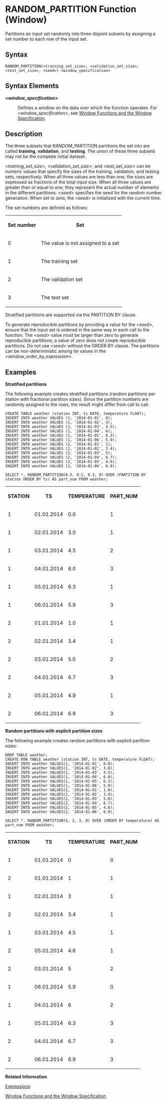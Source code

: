 <!-- loioabf3dd7576464c30a7897a05d1ef8cb2 -->

# RANDOM\_PARTITION Function \(Window\)

Partitions an input set randomly into three disjoint subsets by assigning a set number to each row of the input set.



<a name="loioabf3dd7576464c30a7897a05d1ef8cb2__sql_function_abs_1sql_function_abs_syntax"/>

## Syntax

```
RANDOM_PARTITION(<training_set_size>, <validation_set_size>, <test_set_size>, <seed>) <window_specification>
```



<a name="loioabf3dd7576464c30a7897a05d1ef8cb2__section_uqj_trk_d1b"/>

## Syntax Elements


<dl>
<dt><b>

*<window\_specification\>*

</b></dt>
<dd>

Defines a window on the data over which the function operates. For *<window\_specification\>*, see [Window Functions and the Window Specification](window-functions-and-the-window-specification-20a3533.md).



</dd>
</dl>



<a name="loioabf3dd7576464c30a7897a05d1ef8cb2__sql_function_abs_1sql_function_abs_description"/>

## Description

The three subsets that RANDOM\_PARTITION partitions the set into are called **training**, **validation**, and **testing**. The union of these three subsets may not be the complete initial dataset.

*<training\_set\_size\>*, *<validation\_set\_size\>*, and *<test\_set\_size\>* can be numeric values that specify the sizes of the training, validation, and testing sets, respectively. When all three values are less than one, the sizes are expressed as fractions of the total input size. When all three values are greater than or equal to one, they represent the actual number of elements in the different partitions. *<seed\>* specifies the seed for the random number generation. When set to zero, the *<seed\>* is initialized with the current time.

The set numbers are defined as follows:


<table>
<tr>
<th valign="top">

Set number

</th>
<th valign="top">

Set

</th>
</tr>
<tr>
<td valign="top">

0

</td>
<td valign="top">

The value is not assigned to a set

</td>
</tr>
<tr>
<td valign="top">

1

</td>
<td valign="top">

The training set

</td>
</tr>
<tr>
<td valign="top">

2

</td>
<td valign="top">

The validation set

</td>
</tr>
<tr>
<td valign="top">

3

</td>
<td valign="top">

The test set

</td>
</tr>
</table>

Stratified partitions are supported via the PARTITION BY clause.

To generate reproducible partitions by providing a value for the *<seed\>*, ensure that the input set is ordered in the same way in each call to the function. The *<seed\>* value must be larger than zero to generate reproducible partitions; a value of zero does not create reproducible partitions. Do not use *<seed\>* without the ORDER BY clause. The partitions can be non-deterministic among tie values in the *<window\_order\_by\_expression\>*.



<a name="loioabf3dd7576464c30a7897a05d1ef8cb2__sql_function_abs_1sql_function_abs_examples"/>

## Examples

**Stratified partitions**

The following example creates stratified partitions \(random partitions per station with fractional partition sizes\). Since the partition numbers are randomly assigned to the rows, the result might differ from call to call.

```
CREATE TABLE weather (station INT, ts DATE, temperature FLOAT);
INSERT INTO weather VALUES (1, '2014-01-01', 0);
INSERT INTO weather VALUES (1, '2014-01-02', 3);
INSERT INTO weather VALUES (1, '2014-01-03', 4.5);
INSERT INTO weather VALUES (1, '2014-01-04', 6);
INSERT INTO weather VALUES (1, '2014-01-05', 6.3);
INSERT INTO weather VALUES (1, '2014-01-06', 5.9);
INSERT INTO weather VALUES (2, '2014-01-01', 1);
INSERT INTO weather VALUES (2, '2014-01-02', 3.4);
INSERT INTO weather VALUES (2, '2014-01-03', 5);
INSERT INTO weather VALUES (2, '2014-01-04', 6.7);
INSERT INTO weather VALUES (2, '2014-01-05', 4.6);
INSERT INTO weather VALUES (2, '2014-01-06', 6.9);
				
SELECT *, RANDOM_PARTITION(0.5, 0.2, 0.3, 0) OVER (PARTITION BY station ORDER BY ts) AS part_num FROM weather;
```


<table>
<tr>
<th valign="top">

STATION

</th>
<th valign="top">

TS

</th>
<th valign="top">

TEMPERATURE

</th>
<th valign="top">

PART\_NUM

</th>
</tr>
<tr>
<td valign="top">

1

</td>
<td valign="top">

01.01.2014

</td>
<td valign="top">

0.0

</td>
<td valign="top">

1

</td>
</tr>
<tr>
<td valign="top">

1

</td>
<td valign="top">

02.01.2014

</td>
<td valign="top">

3.0

</td>
<td valign="top">

1

</td>
</tr>
<tr>
<td valign="top">

1

</td>
<td valign="top">

03.01.2014

</td>
<td valign="top">

4.5

</td>
<td valign="top">

2

</td>
</tr>
<tr>
<td valign="top">

1

</td>
<td valign="top">

04.01.2014

</td>
<td valign="top">

6.0

</td>
<td valign="top">

3

</td>
</tr>
<tr>
<td valign="top">

1

</td>
<td valign="top">

05.01.2014

</td>
<td valign="top">

6.3

</td>
<td valign="top">

1

</td>
</tr>
<tr>
<td valign="top">

1

</td>
<td valign="top">

06.01.2014

</td>
<td valign="top">

5.9

</td>
<td valign="top">

3

</td>
</tr>
<tr>
<td valign="top">

2

</td>
<td valign="top">

01.01.2014

</td>
<td valign="top">

1.0

</td>
<td valign="top">

1

</td>
</tr>
<tr>
<td valign="top">

2

</td>
<td valign="top">

02.01.2014

</td>
<td valign="top">

3.4

</td>
<td valign="top">

1

</td>
</tr>
<tr>
<td valign="top">

2

</td>
<td valign="top">

03.01.2014

</td>
<td valign="top">

5.0

</td>
<td valign="top">

2

</td>
</tr>
<tr>
<td valign="top">

2

</td>
<td valign="top">

04.01.2014

</td>
<td valign="top">

6.7

</td>
<td valign="top">

3

</td>
</tr>
<tr>
<td valign="top">

2

</td>
<td valign="top">

05.01.2014

</td>
<td valign="top">

4.9

</td>
<td valign="top">

1

</td>
</tr>
<tr>
<td valign="top">

2

</td>
<td valign="top">

06.01.2014

</td>
<td valign="top">

6.9

</td>
<td valign="top">

3

</td>
</tr>
</table>

**Random partitions with explicit partition sizes**

The following example creates random partitions with explicit partition sizes:

```
DROP TABLE weather;
CREATE ROW TABLE weather (station INT, ts DATE, temperature FLOAT);
INSERT INTO weather VALUES(1, '2014-01-01', 0.0);
INSERT INTO weather VALUES(1, '2014-01-02', 3.0);
INSERT INTO weather VALUES(1, '2014-01-03', 4.5);
INSERT INTO weather VALUES(1, '2014-01-04', 6.0);
INSERT INTO weather VALUES(1, '2014-01-05', 6.3);
INSERT INTO weather VALUES(1, '2014-01-06', 5.9);
INSERT INTO weather VALUES(2, '2014-01-01', 1.0);
INSERT INTO weather VALUES(2, '2014-01-02', 3.4);
INSERT INTO weather VALUES(2, '2014-01-03', 5.0);
INSERT INTO weather VALUES(2, '2014-01-04', 6.7);
INSERT INTO weather VALUES(2, '2014-01-05', 4.6);
INSERT INTO weather VALUES(2, '2014-01-06', 6.9);

SELECT *, RANDOM_PARTITION(5, 2, 3, 0) OVER (ORDER BY temperature) AS part_num FROM weather;
```


<table>
<tr>
<th valign="top">

STATION

</th>
<th valign="top">

TS

</th>
<th valign="top">

TEMPERATURE

</th>
<th valign="top">

PART\_NUM

</th>
</tr>
<tr>
<td valign="top">

1

</td>
<td valign="top">

01.01.2014

</td>
<td valign="top">

0

</td>
<td valign="top">

0

</td>
</tr>
<tr>
<td valign="top">

2

</td>
<td valign="top">

01.01.2014

</td>
<td valign="top">

1

</td>
<td valign="top">

1

</td>
</tr>
<tr>
<td valign="top">

1

</td>
<td valign="top">

02.01.2014

</td>
<td valign="top">

3

</td>
<td valign="top">

1

</td>
</tr>
<tr>
<td valign="top">

2

</td>
<td valign="top">

02.01.2014

</td>
<td valign="top">

3.4

</td>
<td valign="top">

1

</td>
</tr>
<tr>
<td valign="top">

1

</td>
<td valign="top">

03.01.2014

</td>
<td valign="top">

4.5

</td>
<td valign="top">

1

</td>
</tr>
<tr>
<td valign="top">

2

</td>
<td valign="top">

05.01.2014

</td>
<td valign="top">

4.6

</td>
<td valign="top">

1

</td>
</tr>
<tr>
<td valign="top">

2

</td>
<td valign="top">

03.01.2014

</td>
<td valign="top">

5

</td>
<td valign="top">

2

</td>
</tr>
<tr>
<td valign="top">

1

</td>
<td valign="top">

06.01.2014

</td>
<td valign="top">

5.9

</td>
<td valign="top">

0

</td>
</tr>
<tr>
<td valign="top">

1

</td>
<td valign="top">

04.01.2014

</td>
<td valign="top">

6

</td>
<td valign="top">

2

</td>
</tr>
<tr>
<td valign="top">

1

</td>
<td valign="top">

05.01.2014

</td>
<td valign="top">

6.3

</td>
<td valign="top">

3

</td>
</tr>
<tr>
<td valign="top">

2

</td>
<td valign="top">

04.01.2014

</td>
<td valign="top">

6.7

</td>
<td valign="top">

3

</td>
</tr>
<tr>
<td valign="top">

2

</td>
<td valign="top">

06.01.2014

</td>
<td valign="top">

6.9

</td>
<td valign="top">

3

</td>
</tr>
</table>

**Related Information**  


[Expressions](../expressions-20a4389.md "An expression is a clause that can be evaluated to return values.")

[Window Functions and the Window Specification](window-functions-and-the-window-specification-20a3533.md "Window functions allow you to perform analytic operations over a set of input rows.")

